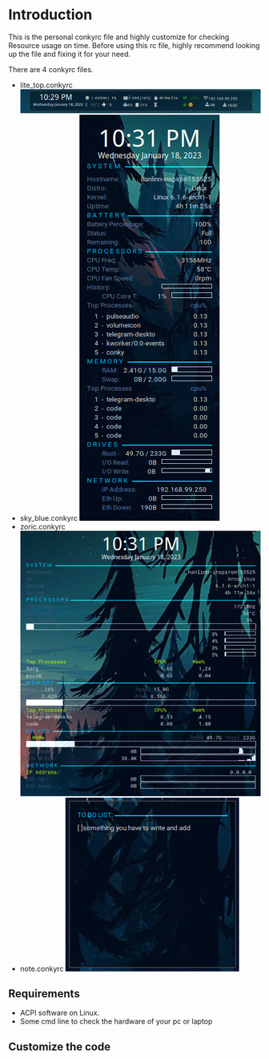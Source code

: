 # Introduction
This is the personal conkyrc file and highly customize for checking Resource usage on time. Before using this rc file, highly recommend looking up the file and fixing it for your need.

There are 4 conkyrc files.
* lite_top.conkyrc 
  ![lite_top](screenshot/lite_top.png)
* sky_blue.conkyrc
  ![sky_blue.conkyrc](screenshot/sky_blue.png)
* zoric.conkyrc
  ![zoric.conkyrc](screenshot/zoric.png)
* note.conkyrc 
  ![note.conkyrc](screenshot/note.png)

## Requirements
* ACPI software on Linux.
* Some cmd line to check the hardware of your pc or laptop

## Customize the code 

